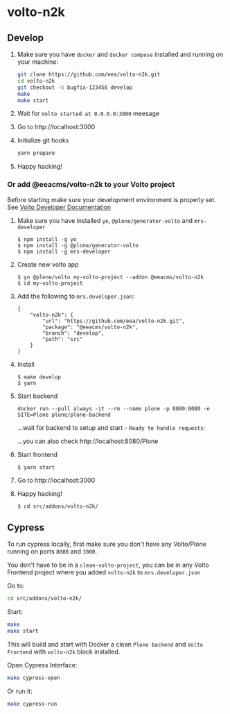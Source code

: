 # volto-n2k

## Develop

1. Make sure you have `docker` and `docker compose` installed and running on your machine:

    ```Bash
    git clone https://github.com/eea/volto-n2k.git
    cd volto-n2k
    git checkout -b bugfix-123456 develop
    make
    make start
    ```

1. Wait for `Volto started at 0.0.0.0:3000` meesage

1. Go to http://localhost:3000

1. Initialize git hooks

    ```Bash
    yarn prepare
    ```

1.  Happy hacking!

### Or add @eeacms/volto-n2k to your Volto project

Before starting make sure your development environment is properly set. See [Volto Developer Documentation](https://docs.voltocms.com/getting-started/install/)

1.  Make sure you have installed `yo`, `@plone/generator-volto` and `mrs-developer`

        $ npm install -g yo
        $ npm install -g @plone/generator-volto
        $ npm install -g mrs-developer

1.  Create new volto app

        $ yo @plone/volto my-volto-project --addon @eeacms/volto-n2k
        $ cd my-volto-project

1.  Add the following to `mrs.developer.json`:

        {
            "volto-n2k": {
                "url": "https://github.com/eea/volto-n2k.git",
                "package": "@eeacms/volto-n2k",
                "branch": "develop",
                "path": "src"
            }
        }

1.  Install

        $ make develop
        $ yarn

1.  Start backend

        docker run --pull always -it --rm --name plone -p 8080:8080 -e SITE=Plone plone/plone-backend

    ...wait for backend to setup and start - `Ready to handle requests`:

    ...you can also check http://localhost:8080/Plone

1.  Start frontend

        $ yarn start

1.  Go to http://localhost:3000

1.  Happy hacking!

        $ cd src/addons/volto-n2k/

## Cypress

To run cypress locally, first make sure you don't have any Volto/Plone running on ports `8080` and `3000`.

You don't have to be in a `clean-volto-project`, you can be in any Volto Frontend
project where you added `volto-n2k` to `mrs.developer.json`

Go to:

  ```BASH
  cd src/addons/volto-n2k/
  ```

Start:

  ```Bash
  make
  make start
  ```

This will build and start with Docker a clean `Plone backend` and `Volto Frontend` with `volto-n2k` block installed.

Open Cypress Interface:

  ```Bash
  make cypress-open
  ```

Or run it:

  ```Bash
  make cypress-run
  ```
